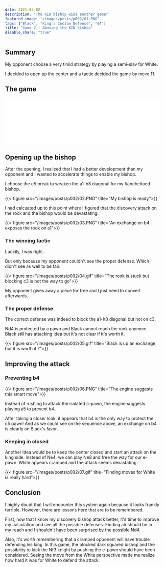 ```yaml
---
date: 2021-05-02
description: "The KID bishop wins another game"
featured_image: "/images/posts/p002/01.PNG"
tags: ["Black", "King's Indian Defense", "d4"]
title: "Game 2 : Abusing the KID bishop"
disable_share: "true"
---
```


## Summary

My opponent choose a very timid strategy by playing a semi-slav for White. 

I decided to open up the center and a tactic decided the game by move 11.

## The game

<iframe id="7966646" allowtransparency="true" frameborder="0" style="width:100%;border:none;" src="//www.chess.com/emboard?id=7966646"></iframe><script>window.addEventListener("message",e=>{e['data']&&"7966646"===e['data']['id']&&document.getElementById(`${e['data']['id']}`)&&(document.getElementById(`${e['data']['id']}`).style.height=`${e['data']['frameHeight']+30}px`)});</script>

## Opening up the bishop

After the opening, I realized that I had a better development than my opponent and I wanted to accelerate things to enable my bishop.

I choose the c5 break to weaken the a1-h8 diagonal for my fianchettoed bishop.

{{< figure src="/images/posts/p002/02.PNG" title="My bishop is ready">}}

I had calcuated up to this point where I figured that the discovery attack on the rock and the bishop would be devastating.

{{< figure src="/images/posts/p002/03.PNG" title="An exchange on b4 exposes the rook on a1">}}

### The winning tactic

Luckily, I was right.

But only because my opponent couldn't see the proper defense. Which I didn't see as well to be fair.

{{< figure src="/images/posts/p002/04.gif" title="The rook is stuck but blocking c3 is not the way to go">}}

My opponent gives away a piece for free and I just need to convert afterwards.

### The proper defense

The correct defense was indeed to block the a1-h8 diagonal but not on c3. 

Nd4 is protected by a pawn and Black cannot reach the rook anymore. Black still has attacking idea but it's not clear if it's worth it.

{{< figure src="/images/posts/p002/05.gif" title="Black is up an exchange but it is worth it ?">}}

## Improving the attack

### Preventing b4

{{< figure src="/images/posts/p002/06.PNG" title="The engine suggests this smart move">}}

Instead of rushing to attack the isolated c-pawn, the engine suggests playing a5 to prevent b4.

After taking a closer look, it appears that b4 is the only way to protect the c5 pawn! And as we could see on the sequence above, an exchange on b4 is clearly on Black's favor.

### Keeping in closed

Another Idea would be to keep the center closed and start an attack on the king side. Instead of Ne4, we can play Ne8 and free the way for our e-pawn. White appears cramped and the attack seems devastating.

{{< figure src="/images/posts/p002/07.gif" title="Finding moves for White is really hard">}}

## Conclusion

I highly doubt that I will encounter this system again because it looks frankly terrible.
However, there are lessons here that are to be remembered.

First, now that I know my discovery bishop attack better, it's time to improve my calculation and see all the possible defenses. Finding a5 should be in my reach and I shouldn't have been surprised by the possible Nd4.

Also, it's worth remembering that a cramped opponent will have trouble defending his king. In this game, the blocked dark squared bishop and the possibility to kick the Nf3 knight by pushing the e-pawn should have been considered. Seeing the move from the White perspective made me realize how hard it was for White to defend the attack.